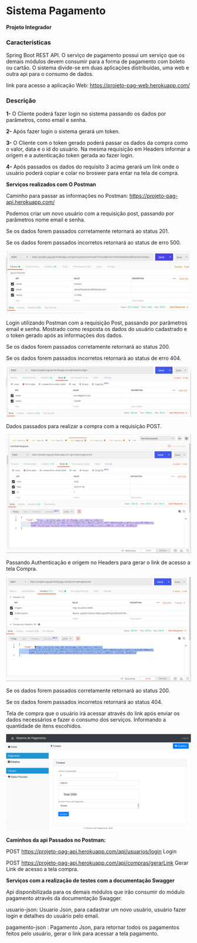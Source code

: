 # Sistema Pagamento
**Projeto Integrador**


### Características

Spring Boot REST API. O serviço de pagamento possui um serviço que os demais módulos devem consumir para a forma de pagamento com boleto ou cartão. O sistema divide-se em duas aplicações distribuídas, uma web e outra api para o consumo de dados.


link para acesso a aplicação Web: https://projeto-pag-web.herokuapp.com/


### Descrição 

**1-** O Cliente poderá fazer login no sistema passando os dados por parâmetros, como email e senha.

**2-** Após fazer login o sistema gerará um token.

**3-** O Cliente com o token gerado poderá passar os dados da compra como o valor, data e o id do usuário. Na mesma requisição em Headers informar a origem e a autenticação token gerada ao fazer login.

**4-** Após passados os dados do requisito 3 acima gerará um link onde o usuário poderá copiar e colar no broswer para entar na tela de compra.


**Serviços realizados com O Postman**

Caminho para passar as informações no Postman: https://projeto-pag-api.herokuapp.com/


Podemos criar um novo usuário com a requisição post, passando por parâmetros nome email e senha.

Se os dados forem passados corretamente retornará ao status 201.

Se os dados forem passados incorretos retornará ao status de erro 500.

![](https://github.com/cleocardoso/PagamentoWeb/blob/main/IMAGENS/PAGAE.png)


Login  utilizando Postman com a requisição Post,  passando por parâmetros email e senha. Mostrado como resposta os dados do usuário cadastrado e o token gerado após as informações dos dados.

Se os dados forem passados corretamente retornará ao status 200.

Se os dados forem passados incorretos retornará ao status de erro 404.


![](https://github.com/cleocardoso/PagamentoWeb/blob/main/IMAGENS/LOGINn(1).jpeg)


Dados passados para realizar a compra com a requisição POST.

![](https://github.com/cleocardoso/PagamentoWeb/blob/main/IMAGENS/DADOS.jpeg)


Passando Authenticação e origem no Headers para gerar o link de acesso a tela Compra.

![](https://github.com/cleocardoso/PagamentoWeb/blob/main/IMAGENS/GERARLINK.jpeg)

Se os dados forem passados corretamente retornará ao status 200.

Se os dados forem passados incorretos retornará ao status 404.


Tela de compra que o usuário irá acessar através do link após enviar os dados necessários e fazer o consumo dos serviços. Informando a quantidade de itens escohidos.

![](https://github.com/cleocardoso/PagamentoWeb/blob/main/IMAGENS/Compra.png)





**Caminhos da api Passados no Postman:**

POST   https://projeto-pag-api.herokuapp.com/api/usuarios/login    Login

POST  https://projeto-pag-api.herokuapp.com/api/compras/gerarLink  Gerar Link de acesso a tela compra.



**Serviços com a realização de testes com a documentação Swagger**

Api disponibilizada  para os demais módulos que irão consumir do módulo pagamento através da documentação Swagger.

usuario-json: Usuario Json,   para cadastrar um novo usuário, usuário fazer login e detalhes do usuário pelo email.

pagamento-json : Pagamento Json,  para retornar todos os pagamentos feitos pelo usuário, gerar o link para acessar a tela pagamento.


  














































